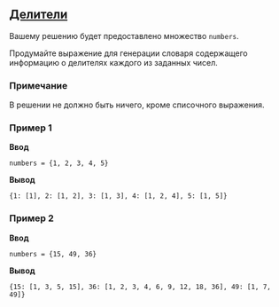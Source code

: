 ## [Делители](../../../solutions/3.3/33_r.py)

Вашему решению будет предоставлено множество `numbers`.

Продумайте выражение для генерации словаря содержащего информацию о делителях каждого из заданных чисел.

### Примечание

В решении не должно быть ничего, кроме списочного выражения.

### Пример 1

__Ввод__
```plaintext
numbers = {1, 2, 3, 4, 5}
```

__Вывод__
```plaintext
{1: [1], 2: [1, 2], 3: [1, 3], 4: [1, 2, 4], 5: [1, 5]}
```

### Пример 2

__Ввод__
```plaintext
numbers = {15, 49, 36}
```

__Вывод__
```plaintext
{15: [1, 3, 5, 15], 36: [1, 2, 3, 4, 6, 9, 12, 18, 36], 49: [1, 7, 49]}
```